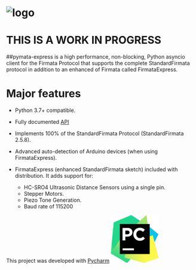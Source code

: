 ![logo](https://raw.github.com/MrYsLab/pymata-express/master/documentation/images/pymata_express.png)
======


# THIS IS A WORK IN PROGRESS

##pymata-express is a high performance, non-blocking, Python asyncio client
for the Firmata Protocol that supports the complete StandardFirmata
protocol in addition to an enhanced of Firmata called FirmataExpress.

Major features
==============

* Python 3.7+ compatible.

* Fully documented [API](http://htmlpreview.github.io/?https://github.com/MrYsLab/pymata-express/blob/master/documentation/api/index.html)

* Implements 100% of the StandardFirmata Protocol (StandardFirmata 2.5.8).

* Advanced auto-detection of Arduino devices (when using FirmataExpress).

* FirmataExpress (enhanced StandardFirmata sketch) included with distribution. It adds support for:
     * HC-SRO4 Ultrasonic Distance Sensors using a single pin.
     * Stepper Motors.
     * Piezo Tone Generation.
     * Baud rate of 115200

This project was developed with [Pycharm](https://www.jetbrains.com/pycharm/) ![logo](https://github.com/MrYsLab/python_banyan/blob/master/images/icon_PyCharm.png)
